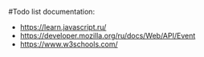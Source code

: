 #Todo list 
documentation:
- https://learn.javascript.ru/
- https://developer.mozilla.org/ru/docs/Web/API/Event 
- https://www.w3schools.com/
